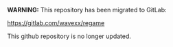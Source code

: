 **WARNING:** This repository has been migrated to GitLab:

https://gitlab.com/wavexx/regame

This github repository is no longer updated.
